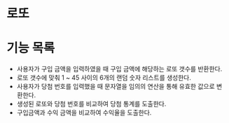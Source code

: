 # 로또
# 기능 목록

- 사용자가 구입 금액을 입력하였을 때 구입 금액에 해당하는 로또 갯수를 반환한다.
- 로또 갯수에 맞춰 1 ~ 45 사이의 6개의 랜덤 숫자 리스트를 생성한다.
- 사용자가 당첨 번호를 입력했을 때 문자열을 임의의 연산을 통해 유효한 값으로 변환한다.
- 생성된 로또와 당첨 번호를 비교하여 당첨 통계를 도출한다.
- 구입금액과 수익 금액을 비교하여 수익율을 도출한다.